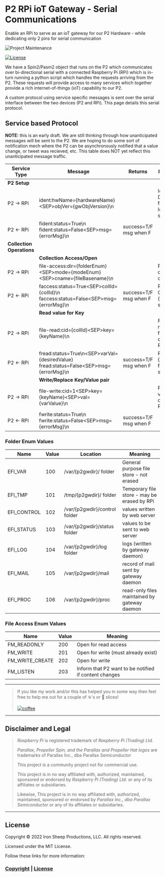 # P2 RPi ioT Gateway - Serial Communications

Enable an RPi to serve as an ioT gateway for our P2 Hardware - while dedicating only 2 pins for serial communication

![Project Maintenance][maintenance-shield]

[![License][license-shield]](LICENSE)

We have a Spin2/Pasm2 object that runs on the P2 which communicates over bi-directional serial with a connected Raspberry Pi (RPi) which is in-turn running a python script which handles the requests arriving from the P2.  These requests will provide access to many services which together provide a rich internet-of-things (ioT) capability to our P2.

A custom protocol using service specific messages is sent over the serial interface between the two devices (P2 and RPi).  This page details this serial protocol.

## Service based Protocol

**NOTE:** this is an early draft.  We are still thinking through how unanticipated messages will be sent to the P2.  We are hoping to do some sort of notification mech where the P2 can be asynchronously notified that a value change, or tweet was recieved, etc. This table does NOT yet reflect this unanticipated message traffic.

| Service Type | Message | Returns | Interpretation |
| ------------ | --------- | ---- | --- |
| **P2 Setup** | |||
| P2 -> RPi | ident:hwName={hardwareName}\<SEP>objVer={gwObjVersion}\n | | Identify P2 Device to RPi for use in logging, email send, etc. |
| P2 <- RPi | fident:status=True\n<br/>fident:status=False\<SEP>msg={errorMsg}\n | success=T/F<br/>msg when F | 
| **Collection Operations** ||||
| | **Collection Access/Open** |||
| P2 -> RPi | file-access:dir={folderEnum}\<SEP>mode={modeEnum}\<SEP>cname={fileBasename}\n | | P2 connect to, or create file on RPi |
| P2 <- RPi | faccess:status=True\<SEP>collId={collId}\n<br/> faccess:status=False\<SEP>msg={errorMsg}\n | success=T/F<br/>msg when F  | Returns Collection ID (handle) if success 
| | **Read value for Key** |||
| P2 -> RPi | file-read:cid={collId}\<SEP>key={keyName}\n | | P2 reads named value from collection on RPi |
| P2 <- RPi | fread:status=True\n\<SEP>varVal={desiredValue}<br/> fread:status=False\<SEP>msg={errorMsg}\n | success=T/F<br/>msg when F  | Returns {desiredValue} for key if success 
| | **Write/Replace Key/Value pair** |||
| P2 -> RPi | file-write:cid=1\<SEP>key={keyName}\<SEP>val={varValue}\n | | P2 writes value to collection on RPi|
| P2 <- RPi | fwrite:status=True\n<br/>fwrite:status=False\<SEP>msg={errorMsg}\n | success=T/F<br/>msg when F  | 


### Folder Enum Values

| Name | Value | Location | Meaning
| --- | --- | --- | --- |
| EFI_VAR | 100 | /var/{p2gwdir}/ folder | General purpose file store - not erased
| EFI_TMP | 101 | /tmp/{p2gwdir}/ folder | Temporary file store - may be erased by RPi
| EFI_CONTROL | 102 | /var/{p2gwdir}/control folder | values written by web server
| EFI_STATUS | 103 | /var/{p2gwdir}/status folder | values to be sent to web server
| EFI_LOG | 104 | /var/{p2gwdir}/log folder | logs (written by gateway daemon)
| EFI_MAIL | 105 | /var/{p2gwdir}/mail | record of mail sent by gateway daemon
| EFI_PROC | 106 | /var/{p2gwdir}/proc | read-only files maintained by gateway daemon

### File Access Enum Values


| Name | Value | Meaning
| --- | --- | --- |
| FM_READONLY | 200 | Open for read access
| FM_WRITE | 201 | Open for write (must already exist)
| FM\_WRITE_CREATE | 202 | Open for write
| FM_LISTEN | 203 | Inform that P2 want to be notified if content changes

---

> If you like my work and/or this has helped you in some way then feel free to help me out for a couple of :coffee:'s or :pizza: slices!
>
> [![coffee](https://www.buymeacoffee.com/assets/img/custom_images/black_img.png)](https://www.buymeacoffee.com/ironsheep)

---

## Disclaimer and Legal

> *Raspberry Pi* is registered trademark of *Raspberry Pi (Trading) Ltd.*
>
> *Parallax, Propeller Spin, and the Parallax and Propeller Hat logos* are trademarks of Parallax Inc., dba Parallax Semiconductor
>
> This project is a community project not for commercial use.
>
> This project is in no way affiliated with, authorized, maintained, sponsored or endorsed by *Raspberry Pi (Trading) Ltd.* or any of its affiliates or subsidiaries.
>
> Likewise, This project is in no way affiliated with, authorized, maintained, sponsored or endorsed by *Parallax Inc., dba Parallax Semiconductor* or any of its affiliates or subsidiaries.

---

## License

Copyright © 2022 Iron Sheep Productions, LLC. All rights reserved.

Licensed under the MIT License.

Follow these links for more information:

### [Copyright](copyright) | [License](LICENSE)

[maintenance-shield]: https://img.shields.io/badge/maintainer-stephen%40ironsheep%2ebiz-blue.svg?style=for-the-badge

[marketplace-version]: https://vsmarketplacebadge.apphb.com/version-short/ironsheepproductionsllc.spin2.svg

[marketplace-installs]: https://vsmarketplacebadge.apphb.com/installs-short/ironsheepproductionsllc.spin2.svg

[marketplace-rating]: https://vsmarketplacebadge.apphb.com/rating-short/ironsheepproductionsllc.spin2.svg

[license-shield]: https://camo.githubusercontent.com/bc04f96d911ea5f6e3b00e44fc0731ea74c8e1e9/68747470733a2f2f696d672e736869656c64732e696f2f6769746875622f6c6963656e73652f69616e74726963682f746578742d646976696465722d726f772e7376673f7374796c653d666f722d7468652d6261646765

